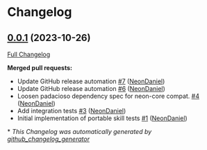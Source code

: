 # Changelog

## [0.0.1](https://github.com/NeonGeckoCom/neon-minerva/tree/0.0.1) (2023-10-26)

[Full Changelog](https://github.com/NeonGeckoCom/neon-minerva/compare/1f81d6670a144b65069a882623ff3ef44ae93582...0.0.1)

**Merged pull requests:**

- Update GitHub release automation [\#7](https://github.com/NeonGeckoCom/neon-minerva/pull/7) ([NeonDaniel](https://github.com/NeonDaniel))
- Update GitHub release automation [\#6](https://github.com/NeonGeckoCom/neon-minerva/pull/6) ([NeonDaniel](https://github.com/NeonDaniel))
- Loosen padacioso dependency spec for neon-core compat. [\#4](https://github.com/NeonGeckoCom/neon-minerva/pull/4) ([NeonDaniel](https://github.com/NeonDaniel))
- Add integration tests [\#3](https://github.com/NeonGeckoCom/neon-minerva/pull/3) ([NeonDaniel](https://github.com/NeonDaniel))
- Initial implementation of portable skill tests [\#1](https://github.com/NeonGeckoCom/neon-minerva/pull/1) ([NeonDaniel](https://github.com/NeonDaniel))



\* *This Changelog was automatically generated by [github_changelog_generator](https://github.com/github-changelog-generator/github-changelog-generator)*
